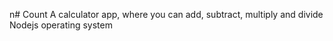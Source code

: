n# Count
A calculator app, where you can add, subtract, multiply and divide
Nodejs operating system
